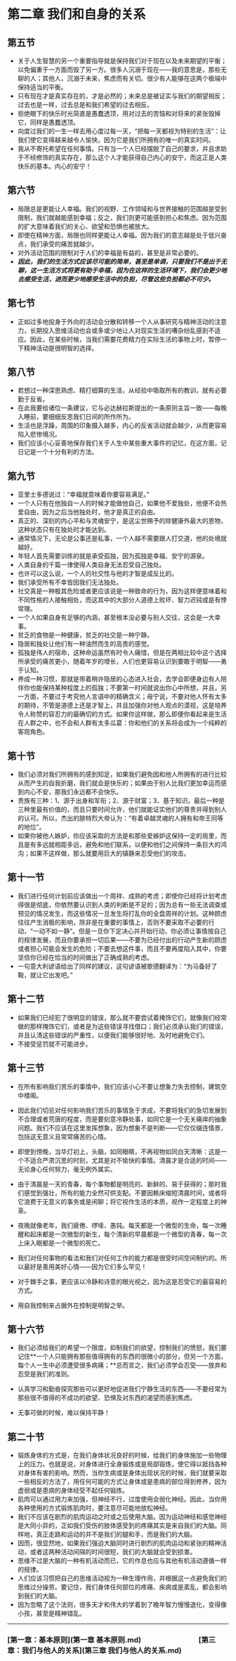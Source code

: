# 第二章 我们和自身的关系
## 第五节
- 关于人生智慧的另一个重要指导就是保持我们对于现在以及未来期望的平衡；以免偏重于一方面而毁了另一方。很多人沉溺于现在——我的意思是，那些无聊的人；其他人，沉溺于未来，焦虑而有关切。很少有人能够在这两个极端中保持适当的平衡。
- 只有现在才是真实存在的，才是必然的；未来总是被证实与我们的期望相反；过去也是一样，过去总是和我们希望的过去相反。
- 拒绝眼下的快乐时光简直是愚蠢透顶，用对过去的苦恼和对将来的紧张毁掉它，同样是愚蠢透顶。
- 向度过我们的一生一样去用心度过每一天，“把每一天都视为特别的生活”：让我们使它变得越来越令人愉快，因为它是我们所拥有的唯一的真实时间。
- 我从不寄托希望在任何事情。只有当一个人已经摆脱了自己的要求，并且求助于不经修饰的真实存在，那么这个人才能获得自己内心的安宁，而这正是人类快乐的基本。内心的安宁！

## 第六节
- 局限总是更能让人幸福。我们的视野、工作领域和与世界接触的范围越是受到限制，我们就越能感到幸福；反之，我们则更可能感到担心和焦虑。因为范围的扩大意味着我们的关心、欲望和恐惧也被放大。
- 即使在精神方面，局限也同样更能让人幸福。因为我们的意志越是处于低兴奋点，我们承受的痛苦就越少。
- 对外活动范围的限制对于人们的幸福是有益的，甚至是非常必要的。
- ***因此，我们的生活方式应该尽可能的简单，甚至是单调，只要我们不是出于无聊，这一生活方式将更有助于幸福，因为在这样的生活环境下，我们会更少地去感受生活，进而更少地感受生活中的负担，尽管这些负担都必不可少。***

## 第七节
- 正如过多地投身于外向的活动会分散和转移一个人从事研究与精神活动的注意力，长期投入思维活动也会或多或少地让人对现实生活的嘈杂纷乱感到不适应。因此，在某些时候，当我们需要花费精力在实际生活的事物上时，暂停一下精神活动是很明智的选择。

## 第八节
- 若想过一种深思熟虑、精打细算的生活，从经验中吸取所有的教训，就有必要勤于反省。
- 在此我要给诸位一条建议，它与必达赫拉斯提出的一条原则主旨一致——每晚入睡前，要细细反思我们日间的所作所为。
- 生活也是浮躁，周围的印象摄入越多，内心的反省活动就会越少，从而更容易陷入悲惨境况。
- 我们应该小心妥善地保存我们关于人生中某些重大事件的记忆，在这方面，记日记是一个十分有利的方法。

## 第九节
- 亚里士多德说过：“幸福就意味着你要容易满足。”
- 一个人只有在他独自一人的时候才能做他自己，如果他不爱独处，他便不会热爱自由，因为之后当他独处时，他才是真正的自由。
- 真正的、深刻的内心平和与灵魂安宁，是这尘世赐予的除健康外最大的恩物，这种状态只有在独处时才能达到。
- 通常情况下，无论是公事还是私事，一个人越不需要跟人打交道，他的处境就越好。
- 年轻人首先需要训练的就是承受孤独，因为孤独是幸福、安宁的源泉。
- 人类自身的千篇一律使得人类自身无法忍受自己独处。
- 也许可以这么说，一个人的社交性与他的才智是成反比的。
- 我们承受所有不幸皆因我们无法独处。
- 社交真是一种极其危险或者更应该说是一种致命的行为，因为这样便意味着和不同性格的人接触相处，而这其中的大部分人道德上败坏、智力迟钝或是有悖常理。
- 一个人如果自身有足够的内涵，甚至根本没必要与别人交往，这会是一大幸事。
- 贫乏的食物是一种健康，贫乏的社交是一种宁静。
- 隐居和独处让他们有一种油然而生的高贵的感觉。
- 孤独是伟人的宿命，这种命运虽然有时令人痛惜，但是在两相比较中这个选择所承受的痛苦更小，随着年岁的增长，人们也更容易认识到要敢于明智——勇于认知。
- 养成一种习惯，那就是带着稍许隐居的心态进入社会，去学会即便身边有人陪伴你也能保持某种程度上的孤独；不要第一时间就说出你心中所想，并且，另一方面，不要过于考究他人言语中的精确含义；毋宁说，不要对他人怀有太多的期待，不管是道德上还是才智上，并且加强你对他人观点的漠视，这是培养令人称赞的容忍力的最确切的方式。如果你这样做，那么即便你看起来是生活在人群之中，也不会和人群有太多瓜葛：你和他们的关系将会成为一个纯粹的客观角色。

## 第十节
- 我们必须对我们所拥有的感到知足，如果我们避免因和他人所拥有的进行比较从而产生的自我折磨，我们就会是快乐的；如果由于别人比我们更加幸运而感到内心不安，那我们永远都不会快乐。
- 贵族有三种：1、源于出身和军衔；2、源于财富；3、基于知识。最后一种是三种里最有价值的，而且只要时间允许，他们就能证实他们的尊贵并得到别人的认可。所以，杰出的腓特烈大帝认为：“有着卓越灵魂的人拥有和帝王同等的地位”。
- 如果你被他人嫉妒，你应该采取的方法是和那些爱嫉妒这保持一定的局里，而且是有多远就相距多远，避免和他们联系，以便和他们之间保持一条巨大的鸿沟；如果不这样做，那么就要用巨大的镇静来忍受他们的攻击。

## 第十一节
- 我们进行任何计划前应该做出一个周祥、成熟的考虑；即使你已经将计划考虑得很是彻底，你依然要认识到人类的判断是不足的；因为总有一些无法调查或预见的情况发生，而这些情况一旦发生将打乱你的全盘周祥的计划。这种顾虑往往产生消极的影响，除非是在重要的事情上，否则不要采取不必要的行动，“一动不如一静”。但是一旦你下定决心并开始行动，你必须让事情按自己的规律发展，而且你要承担一切后果——不要为已经付出的行动产生新的顾虑或者担心可能会发生的危险；不要去想这件事，而且不要再度陷入其中，你要坚信你已经在恰当的时间做出了正确成熟的考虑。
- 一句意大利谚语给出了同样的建议，这句谚语被歌德翻译为：“为马备好了鞍，就让它出发吧。”

## 第十二节
- 如果我们已经犯了很明显的错误，那么就不要尝试着掩饰它们，就像我们经常做的那样掩饰它们，或者是为这些错误寻找借口；我们必须承认我们的错误，并且认清这些错误的严重性，以便我们能够很好地、及时地避免它们。
- 不接受惩罚就不可能进步。

## 第十三节
- 在所有影响我们苦乐的事情中，我们应该小心不要让想象力失去控制，建筑空中楼阁。
- 因此我们切忌对任何影响我们苦乐的事情急于求成，不要将我们的急切发展到不合理或者荒唐的程度，而是要刻意冷静处事，如同它是一个无关痛痒的抽象问题。我们不应该在这里发挥想象，因为想象不是判断——它仅仅缀连情景，包括这无意义且常常痛苦的心情。
- 即使到傍晚，当华灯初上，头脑，如同眼睛，不再视物如同白天清晰：这是一个不适合严肃沉思的时刻，尤其是对不愉快的事情。清晨才是合适的时间——无论身心任何努力，毫无例外属实。
- 由于清晨是一天的青春，每个事物都是明亮的、新鲜的、易于获得的；那时我们感觉到强壮，所有的能力全然可供支配。不要因赖床缩短清晨时间，或者将它浪费于无意义的事务或是闲聊；将它视作生活的本质，视作一定程度上的神圣。
- 夜晚就像老年，我们疲倦、啰嗦、愚钝。每天都是一个微型的生命，每一次睡醒和起床都是一次微型的新生，每个清新的早晨都是一个微型的青春，每一次上床入眠都是一个微型的死亡。
- 我们对任何事物的看法和我们对任何工作的能力都是很受时间空间制约的。所以最好是善用美好心情——因为它们多么罕见！
- 对于棘手之事，更应该以冷静和诗意的眼光视之，因为这是忍受它的最容易的方式。

- 用自我控制来占据外在控制是明智之举。

## 第十六节
- 我们必须给我们的希望一个限度，抑制我们的欲望，控制我们的愤怒，我们要记住**一个人只能拥有那些值得拥有的东西的很微小的部分，但另一个方面，每个人一生中必须遭受很多病痛；**总而言之，我们必须学会忍受——放弃和忍受是我们的准则。
- 认真学习和勤奋探究那些可以更好地促进我们宁静生活的东西——不要经常为那些很不值得的不成功的欲望、恐惧及对东西的渴望而感到焦虑。

- 无事可做的时候，难以保持平静！

## 第二十节
- 锻炼身体的方式是，在我们身体状况良好的时候，给我们的身体施加一些物理上的压力。也就是说，对身体进行全身锻炼或是局部锻炼，使它得以抵挡各种对身体有害的影响。然而，当你生病或是身体出现状况的时候，我们就要采取一些相反的方法了，用任何可能的方式让身体或是患病的部位得到修养，因为虚弱或是患病的身体经受不起任何锻炼。
- 肌肉可以通过用力来加强，但神经不行，过度使用会弱化神经。因此，当你用各种使用的方式锻炼肌肉时，要注意尽可能地放松神经。
- 我们不应该在剧烈的肌肉运动之时或之后使用大脑。因为运动神经和感觉神经是大同小异的，正如我们受伤的肢体感受到的疼痛其实是来自我们的大脑。同样地，真正走路和运动的并不是我们的腿和手，而是我们的大脑。
- 因而，很显然地，如果我们强迫大脑同时进行剧烈的肌肉运动和紧张的精神活动，或者这两种活动间隔的时间很短，我们的大脑就会受到损害。
- 思维不过是大脑的一种有机活动而已，它的作息也应与其他有机活动遵循一样的规律。
- 人们应该习惯把自己的思维活动视为一种生理作用，并根据这一点避免我们的思维过分操劳。要记住，我们身体任何部位的疼痛、疾病或是紊乱，都会影响到我们的大脑。
- 因为忽略了这个法则，很多天才和伟大的学着到了晚年智力慢慢退化，变得像小孩，甚至是精神错乱。

---

### [第一章：基本原则](第一章 基本原则.md)　　　　　　　　[第三章：我们与他人的关系](第三章 我们与他人的关系.md)

